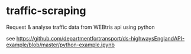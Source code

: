 # traffic-scraping
Request &amp; analyse traffic data from WEBtris api using python


see https://github.com/departmentfortransport/ds-highwaysEnglandAPI-example/blob/master/python-example.ipynb

